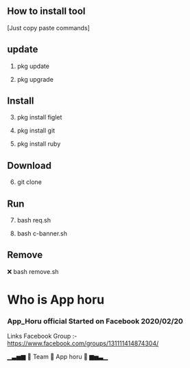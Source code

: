 
## How to install tool
[Just copy paste commands]

## update
1. pkg update

2. pkg upgrade

## Install

3. pkg install figlet

4. pkg install git
   
5. pkg install ruby

## Download

6. git clone 

## Run

7. bash req.sh

8. bash c-banner.sh

## Remove

❌ bash remove.sh

# Who is App horu

### App_Horu official Started on Facebook 2020/02/20

Links
Facebook Group
:-https://www.facebook.com/groups/131111414874304/

▁▃▅▆ 🔰 Team 🔰 App horu 🔰 ▆▅▃▁
